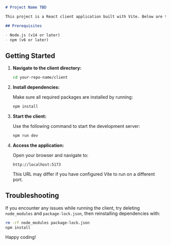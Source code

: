 

```markdown
# Project Name TBD

This project is a React client application built with Vite. Below are the steps to get the client up and running.

## Prerequisites

- Node.js (v14 or later)
- npm (v6 or later)

```

## Getting Started


1. **Navigate to the client directory:**

   ```bash
   cd your-repo-name/client
   ```

2. **Install dependencies:**

   Make sure all required packages are installed by running:

   ```bash
   npm install
   ```

3. **Start the client:**

   Use the following command to start the development server:

   ```bash
   npm run dev
   ```

4. **Access the application:**

   Open your browser and navigate to:

   ```
   http://localhost:5173
   ```

   This URL may differ if you have configured Vite to run on a different port.


## Troubleshooting

If you encounter any issues while running the client, try deleting `node_modules` and `package-lock.json`, then reinstalling dependencies with:

```bash
rm -rf node_modules package-lock.json
npm install
```

Happy coding!

